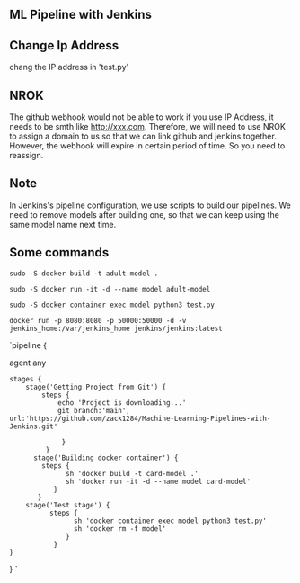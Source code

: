 
## ML Pipeline with Jenkins

## Change Ip Address

chang the IP address in 'test.py'

## NROK

The github webhook would not be able to work if you use IP Address, it needs to be smth like http://xxx.com.
Therefore, we will need to use NROK to assign a domain to us so that we can link github and jenkins together.
However, the webhook will expire in certain period of time. So you need to reassign.

## Note

In Jenkins's pipeline configuration, we use scripts to build our pipelines. We need to remove models after building one, so that we can keep using the same model name next time.

## Some commands

`sudo -S docker build -t adult-model .`

`sudo -S docker run -it -d --name model adult-model`

`sudo -S docker container exec model python3 test.py`

`docker run -p 8080:8080 -p 50000:50000 -d -v jenkins_home:/var/jenkins_home jenkins/jenkins:latest`

`pipeline {
 
 agent any
     
    stages {
        stage('Getting Project from Git') {
            steps {
                echo 'Project is downloading...'
                git branch:'main', url:'https://github.com/zack1284/Machine-Learning-Pipelines-with-Jenkins.git'
  
                 }
             }
          stage('Building docker container') {
            steps {
                  sh 'docker build -t card-model .'
                  sh 'docker run -it -d --name model card-model'
               }
           }
        stage('Test stage') {
              steps {
                    sh 'docker container exec model python3 test.py'
                    sh 'docker rm -f model'
                  }
               }
    }
}
`